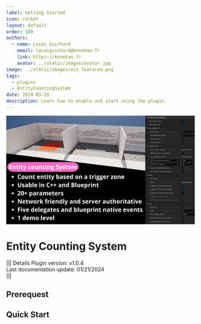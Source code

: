 ```yaml
---
label: Getting Started
icon: rocket
layout: default
order: 100
authors:
  - name: Lucas Guichard
    email: lucasguichard@konekan.fr
    link: https://konekan.fr
    avatar: ../static/images/avatar.jpg
image: ../static/images/ecs_featured.png
tags:
  - plugins
  - EntityCountingSystem
date: 2024-03-20
description: Learn how to enable and start using the plugin.
---
```


![](../static/images/ecs_featured.png)

# Entity Counting System

||| Details
Plugin version: v1.0.4<br>
Last documentation update: 01/21/2024<br>
|||


## Prerequest

## Quick Start

